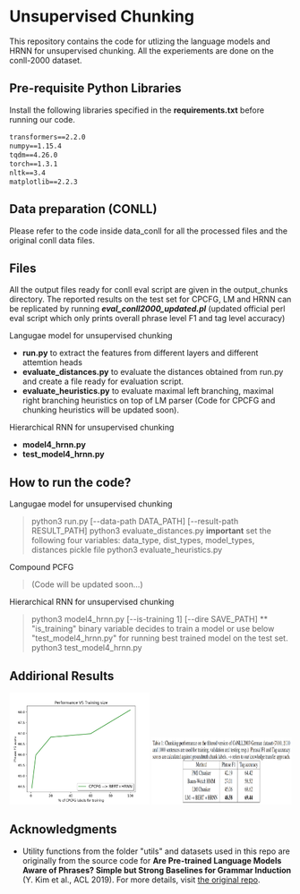 # Unsupervised Chunking

This repository contains the code for utlizing the language models and HRNN for unsupervised chunking. All the experiements are done on the conll-2000 dataset. 

## Pre-requisite Python Libraries
Install the following libraries specified in the **requirements.txt** before running our code.

    transformers==2.2.0
    numpy==1.15.4
    tqdm==4.26.0
    torch==1.3.1
    nltk==3.4
    matplotlib==2.2.3
    
## Data preparation (CONLL)

Please refer to the code inside data_conll for all the processed files and the original conll data files. 

## Files

All the output files ready for conll eval script are given in the output_chunks directory. The reported results on the test set for CPCFG, LM and HRNN can be replicated by running ***eval_conll2000_updated.pl*** (updated official perl eval script which only prints overall phrase level F1 and tag level accuracy)

Langugae model for unsupervised chunking
- **run.py** to extract the features from different layers and different attemtion heads
- **evaluate_distances.py** to evaluate the distances obtained from run.py and create a file ready for evaluation script. 
- **evaluate_heuristics.py** to evaluate maximal left branching, maximal right branching heuristics on top of LM parser (Code for CPCFG and chunking heuristics will be updated soon).

Hierarchical RNN for unsupervised chunking
- **model4_hrnn.py** 
- **test_model4_hrnn.py**  

## How to run the code?

Langugae model for unsupervised chunking
> python3 run.py [--data-path DATA_PATH] [--result-path RESULT_PATH]
> python3 evaluate_distances.py
  **important** set the following four variables: data_type, dist_types, model_types, distances pickle file
> python3 evaluate_heuristics.py

Compound PCFG 
> (Code will be updated soon...)

Hierarchical RNN for unsupervised chunking
> python3 model4_hrnn.py [--is-training 1] [--dire SAVE_PATH]
** "is_training" binary variable decides to train a model or use below "test_model4_hrnn.py" for running best trained model on the test set.
> python3 test_model4_hrnn.py 

## Addirional Results
<img src="https://github.com/Anup-Deshmukh/LM-Unsupervised-Chunking/blob/master/reb1.png" alt="drawing" height="200" width="250"/>

<img src="https://github.com/Anup-Deshmukh/LM-Unsupervised-Chunking/blob/master/reb2.png" alt="drawing" height="120" width="250"/>


## Acknowledgments

- Utility functions from the folder "utils" and datasets used in this repo are originally from the source code for 
**Are Pre-trained Language Models Aware of Phrases? Simple but Strong Baselines for Grammar Induction** (Y. Kim et al., ACL 2019).
For more details, visit [the original repo](https://github.com/galsang/trees_from_transformers). 